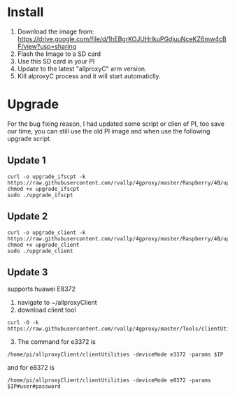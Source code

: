 # Install
1. Download the image from:  https://drive.google.com/file/d/1hEBgrKOJUHrlkuPGdjuuNceKZ6mw4cBF/view?usp=sharing
2. Flash the Image to a SD card
3. Use this SD card in your PI
4. Update to the latest "allproxyC" arm version.
5. Kill alproxyC process and it will start automaticlly.


# Upgrade
For the bug fixing reason, I had updated some script or clien of PI, too save our time, you can still use the old PI image and when use the following upgrade script.

## Update 1
```
curl -o upgrade_ifscpt -k https://raw.githubusercontent.com/rvallp/4gproxy/master/Raspberry/4B/upgrade_ifscpt
chmod +x upgrade_ifscpt
sudo ./upgrade_ifscpt
```

## Update 2
```
curl -o upgrade_client -k https://raw.githubusercontent.com/rvallp/4gproxy/master/Raspberry/4B/upgrade_client
chmod +x upgrade_client
sudo ./upgrade_client
```

## Update 3
supports huawei E8372
1. navigate to ~/allproxyClient
2. download client tool
```
curl -O -k https://raw.githubusercontent.com/rvallp/4gproxy/master/Tools/clientUtilities/linux/arm/clientUtilities

```
3. The command for e3372 is
```
/home/pi/allproxyClient/clientUtilities -deviceMode e3372 -params $IP
```
and for e8372 is
```
/home/pi/allproxyClient/clientUtilities -deviceMode e8372 -params $IP#user#password
```